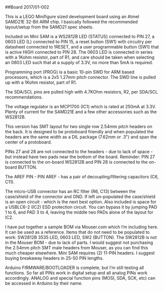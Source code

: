 ##Board 2017/01-002

This is a LEGO Minifigure sized development board using an Atmel SAMD21E 32-Bit ARM chip. I basically followed the recommended layout/setup from the SAMD21 spec sheets.

Included on Mini SAM is a WS2812B LED (STATUS) connected to PIN 27, a 0603 LED (L) connected to PIN 15, a reset button (SW1) with circuitry per datasheet connected to !RESET, and a user programmable button (SW1) that is active HIGH connected to PIN 28. The 0603 LED is connected in series with a 1Kohm resistor, part of R1, and care should be taken when selecting an 0603 LED such that at a supply of 3.3V, no more than 5mA is required.

Programming port (PROG) is a basic 10-pin SWD for ARM based processors, which is a 2x5 1.27mm pitch connector. The SWD line is pulled up with a 1Kohm resistor, part of R1.

The SDA/SCL pins are pulled high with 4.7KOhm resistors, R2, per SDA/SCL recommendations.

The voltage regulator is an MCP1700 (IC1) which is rated at 250mA at 3.3V. Plenty of current for the SAMD21E and a few other accessories such as the WS2812B.

This version has SMT layout for two single row 2.54mm pitch headers on the back. It is designed to be protoboard friendly and when populated the headers are the same width as a DIL package (7.62mm or .3") and span the center of a protoboard.

PINs 27 and 28 are not connected to the headers - due to lack of space - but instead have two pads near the bottom of the board. Reminder: PIN 27 is connected to the on-board WS2812B and PIN 28 is connected to the on-board BUTTON.

The AREF PIN - PIN AREF - has a pair of decoupling/filtering capacitors (C6, C11).

The micro-USB connector has an RC filter (R6, C13) between the case/shield of the connector and GND. If left un-populated the case/shield is an open circuit - which is the next best option. Also included is space for a USBLC6-2 (IC2) ESD protection circuit. You can bypass it by jumping PAD 1 to 6, and PAD 3 to 4, leaving the middle two PADs alone of the layout for IC2.

I have put together a sample BOM via Mouser.com which I’m including here. It can be used as a reference. Items that do not need to be populated to work: SW2812B 3535 LED, 0603 LED, SW2 (BUTTON). The SW2812B is not in the Mouser BOM - due to lack of parts. I would suggest not purchasing the 2.54mm pitch SMT male headers from Mouser, as you can find this much cheaper elsewhere. Mini SAM requires (2) 11-PIN headers. I suggest buying breakaway headers in 25-50 PIN lengths.

Arduino FIRMWARE/BOOTLOADER is complete, but I’m still testing all functions. So far all PINs work in digital setup and all analog PINs work accordingly. ANALOG and special function pins (MOSI, SDA, SCK, etc) can be accessed in Arduino by their name.

